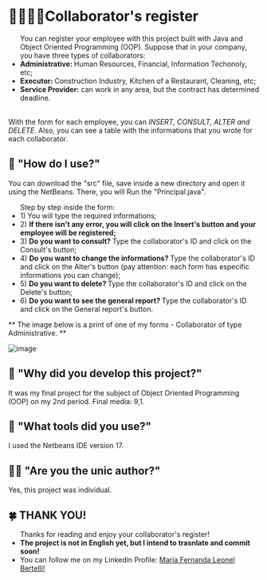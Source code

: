 # 🙋‍♀️🙋‍♂️Collaborator's register
<ul>You can register your employee with this project built with Java and Object Oriented Programming (OOP). Suppose that in your company, you have three types of collaborators: <br>
  <li> <b>Administrative: </b> Human Resources, Financial, Information Techonoly, etc;</li>
   <li> <b>Executor: </b> Construction Industry, Kitchen of a Restaurant, Cleaning, etc;</li>
  <li> <b>Service Provider:</b> can work in any area, but the contract has determined deadline.</li>
</ul>
<br>
With the form for each employee, you can <em>INSERT, CONSULT, ALTER and DELETE</em>. Also, you can see a table with the informations that you wrote for each collaborator.

## 👾 "How do I use?" 
You can download the "src" file, save inside a new directory and open it using the NetBeans. There, you will Run the "Principal.java".

<ul>Step by step inside the form: <br>
  <li> 1) You will type the required informations;</li>
  <li> 2) <b>If there isn't any error, you will click on the Insert's button and your employee will be registered; </b></li>
  <li> 3) <b>Do you want to consult? </b>  Type the collaborator's ID and click on the Consult's button; </li>
  <li> 4) <b>Do you want to change the informations? </b> Type the collaborator's ID and click on the Alter's button (pay attention: each form has especific informations you can change); </li>
  <li> 5) <b>Do you want to delete? </b> Type the collaborator's ID and click on the Delete's button; </li>
  <li> 6) <b> Do you want to see the general report? </b>  Type the collaborator's ID and click on the General report's button. </li>
</ul>

** The image below is a print of one of my forms - Collaborator of type Administrative. **

![image](https://github.com/marialeonel/POO_CadastroColaboradores/assets/131628787/9ce7fad2-da9e-471f-8c96-7ed4d54fb77c)

## 🤔 "Why did you develop this project?" 
It was my final project for the subject of Object Oriented Programming (OOP) on my 2nd period. 
Final media: 9,1.

## 🔧 "What tools did you use?"
I used the Netbeans IDE version 17.

## 👩‍💻 "Are you the unic author?" 
Yes, this project was individual.

## 🍀 THANK YOU! 
<p> 
  <ul> Thanks for reading and enjoy your collaborator's register!
    <li> <b>The project is not in English yet, but I intend to trasnlate and commit soon!</b></li>
    <li> You can follow me on my Linkedin Profile: <a href = "https://www.linkedin.com/in/maria-fernanda-leonel-bertelli-252480257"> Maria Fernanda Leonel Bertelli! </a> </li>
  </ul>
</p>
